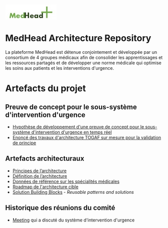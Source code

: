 ![MedHead Logo](./images/logo.png)
# MedHead Architecture Repository

La plateforme MedHead est détenue conjointement et développée par un consortium de 4 groupes médicaux afin de consolider les apprentissages et les ressources partagés et de développer une norme médicale qui optimise les soins aux patients et les interventions d'urgence.

# Artefacts du projet
## Preuve de concept pour le sous-système d'intervention d'urgence
* [Hypothèse de développement d'une preuve de concept pour le sous-système d'intervention d'urgence en temps réel](./artefacts/architecture/hypothesis-emergency-responder/)
* [Enoncé des travaux d'architecture TOGAF sur mesure pour la validation de principe](./artefacts/architecture/architecture-sow/)

## Artefacts architecturaux

* [Principes de l’architecture](./artefacts/architecture/architecture-principles/)
* [Définition de l’architecture](./artefacts/architecture/architecture-definition-document/)
* [Données de référence sur les spécialités médicales](./artefacts/architecture/models/reference-data/specialities/)
* [Roadmap de l'architecture cible](./artefacts/architecture/architecture-roadmap/)
* [Solution Building Blocks](./artefacts/architecture/solution-building-blocks/) - *Reusable patterns and solutions*

## Historique des réunions du comité

* [Meeting](./meetings/) qui a discuté du système d'intervention d'urgence

